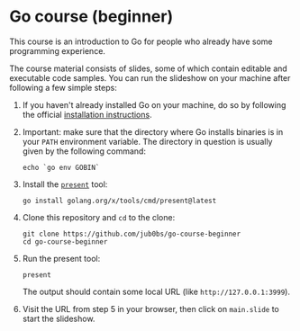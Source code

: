 # Go course (beginner)

This course is an introduction to Go for people
who already have some programming experience.

The course material consists of slides,
some of which contain editable and executable code samples.
You can run the slideshow on your machine after following a few simple steps:

1. If you haven't already installed Go on your machine, do so by
    following the official [installation instructions][install].

2. Important: make sure that the directory where Go installs binaries
    is in your `PATH` environment variable.
    The directory in question is usually given by the following command:

    ```shell
    echo `go env GOBIN`
    ```

3. Install the [`present`][present] tool:

    ```shell
    go install golang.org/x/tools/cmd/present@latest
    ```

4. Clone this repository and `cd` to the clone:

    ```shell
    git clone https://github.com/jub0bs/go-course-beginner
    cd go-course-beginner
    ```

5. Run the present tool:

    ```shell
    present
    ```

    The output should contain some local URL (like `http://127.0.0.1:3999`).

6. Visit the URL from step 5 in your browser,
    then click on `main.slide` to start the slideshow.

[install]: https://go.dev/doc/install
[present]: https://pkg.go.dev/golang.org/x/tools/cmd/present
